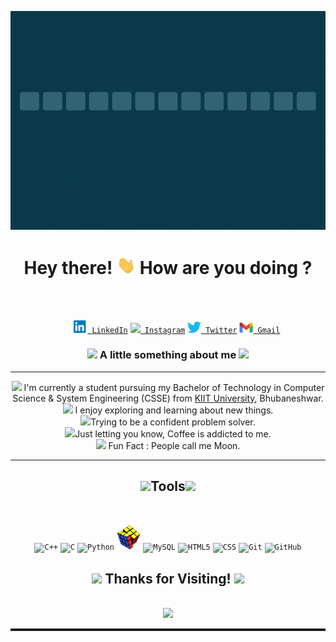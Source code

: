 <p align="center">
 <img  width="700" height="350" src="https://github.com/Sikta2002/Sikta2002/blob/main/Intro.gif">
</p>
<h1 align="center">Hey there! <img src="https://raw.githubusercontent.com/ABSphreak/ABSphreak/master/gifs/Hi.gif" width="30px"> How are you doing ?</h1>
<br>
<p align="center">
<code>
    <a href="https://www.linkedin.com/in/sikta-mohanty-046b791b0/" title="LinkedIn Profile"><img width="22" src="https://github.com/Sikta2002/Sikta2002/blob/main/linkedin.png"> LinkedIn</a></code>
  <code><a href="https://www.instagram.com/_siktamohanty_/" title="Instagram Profile"><img width="22" src="https://www.regencysecurity.co.uk/wp-content/uploads/2018/09/instagram-logo-png-transparent-background-1024x1024-300x300.png"> Instagram</a></code>
  <code><a href="https://twitter.com/moonsikta" title="Twitter Profile"><img width="22" src="https://github.com/Sikta2002/Sikta2002/blob/main/Twitter.png"> Twitter</a></code>
  <code><a href="mailto:mohanty.moonsikta@gmail.com?body=Hey!" title="Gmail"><img width="22" src="https://github.com/Sikta2002/Sikta2002/blob/main/Gmail.png"> Gmail</a></code>
</p>
<h3 align = "center">
<img src="https://media.giphy.com/media/VgCDAzcKvsR6OM0uWg/giphy.gif" width="50"> A little something about me <img src="https://media.giphy.com/media/VgCDAzcKvsR6OM0uWg/giphy.gif" width="50"> </h3>
<hr>
<p align = "center">
 <img src="https://media4.giphy.com/media/t8WhfLXvdufhY1shac/giphy.gif?cid=ecf05e47kht9w302pda4naj9gtvb2u69hsnm2ikovzkya177&rid=giphy.gif&ct=s" width = "30"> I'm currently a student pursuing my Bachelor of Technology in Computer Science & System Engineering (CSSE) from <a href="https://kiit.ac.in/?__cf_chl_managed_tk__=ZkwOdbgRXxF1AIQUdCLxhfF4.qPI93znXJ1Gkd5ZR5s-1636089809-0-gaNycGzNBxE"> KIIT University</a>, Bhubaneshwar.
<br>
 <img src="https://media2.giphy.com/media/LO9SfybTLwNu7wS0dU/giphy.gif?cid=ecf05e47jbp2u3pbr0d2sxah9d9h1oom6jovhikpn3mtarfw&rid=giphy.gif&ct=s" width = "30"> I enjoy exploring and learning about new things.
<br>
 <img src="https://media2.giphy.com/media/TduBlIHbfABlyR8GKl/giphy.gif?cid=ecf05e472gnfluwsn8uqxvtzle4qlkudav9bt7cbakxk6sxl&rid=giphy.gif&ct=s" width = "30">Trying to be a confident problem solver.
<br>
 <img src="https://media3.giphy.com/media/5QQpfPOJEnkeK7tTBr/giphy.gif?cid=ecf05e473oncxxy89k50waxx8x77nypy65gwuxa5gpicfxi2&rid=giphy.gif&ct=s" width = "30">Just letting you know, Coffee is addicted to me.
<br>
<img src="https://media0.giphy.com/media/gffPUSEsc2R476R64M/giphy.gif?cid=ecf05e478v625hjqduhebvj5kxx05j78iczy0nhddpndqnc1&rid=giphy.gif&ct=s" width = "25"> Fun Fact : People call me Moon.
</p>
<hr>
<h2 align = "center"><img src="https://media4.giphy.com/media/jSKBmKkvo2dPQQtsR1/giphy.gif?cid=ecf05e47cox9gjt6suykbjg57bbnkavvm05wswc9ecc3rk4o&rid=giphy.gif&ct=s" width = "60">Tools<img src="https://media4.giphy.com/media/jSKBmKkvo2dPQQtsR1/giphy.gif?cid=ecf05e47cox9gjt6suykbjg57bbnkavvm05wswc9ecc3rk4o&rid=giphy.gif&ct=s" width = "60"></h2>
<br>
<p align = "center">
<code><img title="C++" height="40" src="https://cdn.freebiesupply.com/logos/large/2x/c-logo-png-transparent.png"></code>
<code><img title="C" height="40" src="https://brandslogos.com/wp-content/uploads/images/large/c-logo-1.png"></code>
<code><img title="Python" height="40" src="https://cdn.freebiesupply.com/logos/large/2x/python-5-logo-png-transparent.png"></code>
<code><img title="Problem Solving" height="40" src="https://github.com/Sikta2002/Sikta2002/blob/main/Rubiks-Cube.png"></code>
<code><img title="MySQL" height="40" src="https://cdn.freebiesupply.com/logos/large/2x/mysql-6-logo-png-transparent.png"></code>
<code><img title="HTML5" height="40" src="https://cdn.freebiesupply.com/logos/large/2x/html-5-logo-png-transparent.png"></code>
<code><img title="CSS" height="40" src="https://cdn.freebiesupply.com/logos/large/2x/css3-logo-png-transparent.png"></code>
<code><img title="Git" height="40" src="https://cdn.freebiesupply.com/logos/thumbs/2x/git-logo.png"></code>
<code><img title="GitHub" height="40" src="https://cdn.freebiesupply.com/logos/large/2x/github-octocat-logo-png-transparent.png"></code>
</p>

<h2 align = "center">
<img src="https://media1.giphy.com/media/4uyBfovScfdhQAqXQ9/giphy.gif?cid=ecf05e4782jnhubezkdqdnd5x63r5u8tdgnb0cohx40lz67v&rid=giphy.gif&ct=s" width = "50"> Thanks for Visiting! <img src="https://media1.giphy.com/media/4uyBfovScfdhQAqXQ9/giphy.gif?cid=ecf05e4782jnhubezkdqdnd5x63r5u8tdgnb0cohx40lz67v&rid=giphy.gif&ct=s" width = "50"> </h2>
<br>
<div align="center">
<img src="https://64.media.tumblr.com/tumblr_m1082bORxM1r04n3so1_500.gifv">
</div>
<hr style = "height:4px" noshade>

